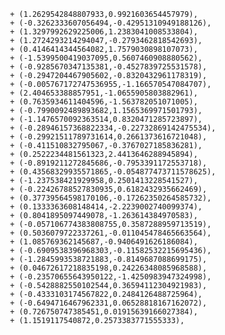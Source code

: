      + (1.2629542848807933,0.9921603654457979),
     + (-0.3262333607056494,-0.42951310949188126),
     + (1.3297992629225006,1.2383041008533804),
     + (1.2724293214294047,-0.2793462818542693),
     + (0.4146414344564082,1.7579030898107073),
     + (-1.5399500419037095,0.5607460908880562),
     + (-0.9285670347135381,-0.4527839725531578),
     + (-0.2947204467905602,-0.8320432961178319),
     + (-0.005767172747536955,-1.166570547084707),
     + (2.404653388857951,-1.0655905803882961),
     + (0.7635934611404596,-1.563782051071005),
     + (-0.7990092489893682,1.1565369971501793),
     + (-1.1476570092363514,0.8320471285723897),
     + (-0.28946157368822334,-0.22732869142475534),
     + (-0.29921511789731614,0.2661373616721048),
     + (-0.411510832795067,-0.3767027185836281),
     + (0.2522234481561323,2.4413646288945894),
     + (-0.8919211272845686,-0.7953391172553718),
     + (0.43568329935571865,-0.054877473711578625),
     + (-1.237538421929958,0.2501413228541527),
     + (-0.22426788527830935,0.6182432935662469),
     + (0.37739564598170106,-0.17262350264585732),
     + (0.1333363608148414,-2.2239002740099374),
     + (0.8041895097449078,-1.263614384970583),
     + (-0.057106774383808755,0.3587288959713519),
     + (0.5036079722337261,-0.011045478465663564),
     + (1.085769362145687,-0.9406491626186084),
     + (-0.6909538396968303,-0.11582532215695436),
     + (-1.2845993538721883,-0.8149687088699175),
     + (0.04672617218835198,0.24226348085968588),
     + (-0.23570655643950122,-1.4250983947324998),
     + (-0.5428882550102544,0.36594112304921983),
     + (-0.4333103174567822,0.2484126488725964),
     + (-0.6494716467962331,0.06528818167162072),
     + (0.726750747385451,0.01915639166027384),
     + (1.1519117540872,0.2573383771555333),
